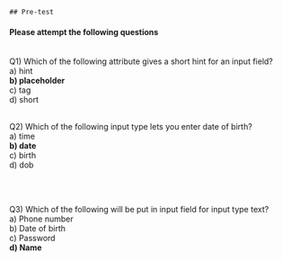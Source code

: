     ## Pre-test
#### Please attempt the following questions

<br>Q1) Which of the following attribute gives a short hint for an input field?
<br>a) hint
<br><b>b) placeholder</b>
<br>c) tag
<br>d) short
<br>


<br>Q2) Which of the following input type lets you enter date of birth?
<br>a) time
<br><b>b) date</b>
<br>c) birth
<br>d) dob<br>

<br>

<br>Q3) Which of the following will be put in input field for input type text?
<br>a) Phone number
<br>b) Date of birth
<br>c) Password
<br><b>d) Name</b>
